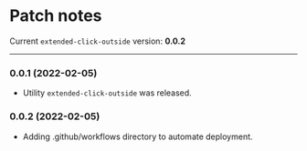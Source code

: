 # Patch notes

Current `extended-click-outside` version: **0.0.2**

***

### 0.0.1 (2022-02-05)

* Utility `extended-click-outside` was released.

### 0.0.2 (2022-02-05)

* Adding .github/workflows directory to automate deployment.